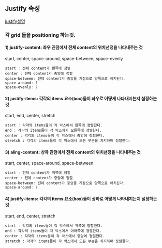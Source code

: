 ## Justify 속성 
[justify설명](https://developer.mozilla.org/en-US/docs/Web/CSS/align-content"justify")
### 각 grid 들을 positioning 하는것.<br/>
#### 1) justify-content: 좌우 관점에서 전체 content의 위치선정을 나타내주는 것<br/>
start, center, space-around, space-between, space-evenly
```
start : 전체 content가 왼쪽에 정렬
center : 전체 content가 중앙에 정렬
space-between: 전체 content가 중앙을 기점으로 양쪽으로 배치된다.
space-around: ?
space-evenly: ?
```
#### 2) justify-items: 각각의 items 요소(box)들이 좌우로 어떻게 나타내지는지 설정하는 것<br/>
start, end, center, stretch
```
start : 각각의 items들이 각 박스에서 왼쪽에 정렬한다.
end : 각각의 items들이 각 박스에서 오른쪽에 정렬한다.
center : 각각의 items들이 각 박스에서 중앙에 정렬한다.
stretch : 각각의 items들이 각 박스에서 모든 부분을 차지하며 정렬한다.
```
#### 3) aling-content: 상하 관점에서 전체 content의 위치선정을 나타내주는 것<br/>
start, center, space-around, space-between
```
start : 전체 content가 위쪽에 정렬
center : 전체 content가 중앙에 정렬
space-between: 전체 content가 중앙을 기점으로 양쪽으로 배치된다.
space-around: ?
```
#### 4) justify-items: 각각의 items 요소(box)들이 상하로 어떻게 나타내지는지 설정하는 것<br/>
start, end, center, stretch
```
start : 각각의 items들이 각 박스에서 위쪽에 정렬한다.
end : 각각의 items들이 각 박스에서 아래쪽에 정렬한다.
center : 각각의 items들이 각 박스에서 중앙에 정렬한다.
stretch : 각각의 items들이 각 박스에서 모든 부분을 차지하며 정렬한다.
```
